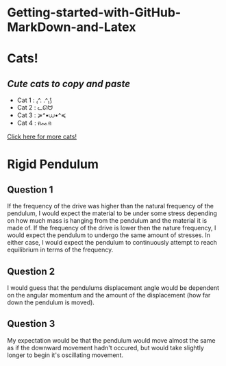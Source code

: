 # Getting-started-with-GitHub-MarkDown-and-Latex

# **Cats**!
## _Cute cats to copy and paste_
* Cat 1 : ₍^. .^₎⟆
* Cat 2 : ᓚᘏᗢ
* Cat 3 : ≽^•⩊•^≼
* Cat 4 : ฅᨐฅ

[Click here for more cats!](https://emojicombos.com/cat)

# **Rigid Pendulum**
## Question 1
If the frequency of the drive was higher than the natural frequency of the pendulum, I would expect the material to be under some stress depending on how much mass is hanging from the pendulum and the material it is made of. If the frequency of the drive is lower then the nature frequency, I would expect the pendulum to undergo the same amount of stresses. In either case, I would expect the pendulum to continuously attempt to reach equilibrium in terms of the frequency.
## Question 2
I would guess that the pendulums displacement angle would be dependent on the angular momentum and the amount of the displacement (how far down the pendulum is moved).
## Question 3
My expectation would be that the pendulum would move almost the same as if the downward movement hadn't occured, but would take slightly longer to begin it's oscillating movement.
